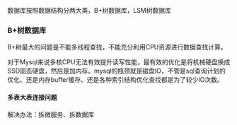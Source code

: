 数据库按照数据结构分两大类，B+树数据库，LSM树数据库

### **B+树数据库**

B+树最大的问题是不能多线程查找，不能充分利用CPU资源进行数据查找计算。

对于Mysql来说多核CPU无法有效提升读写性能，最有效的优化是将机械硬盘换成SSD固态硬盘，然后是加内存。mysql的瓶颈就是磁盘IO，不管是sql查询计划的优化、还是内存buffer缓存、还是各种索引结构优化查找都是为了较少IO次数。



#### 多表大表连接问题



解决办法：拆微服务、拆数据库